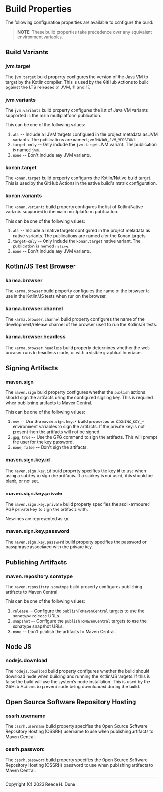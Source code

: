 # Build Properties
The following configuration properties are available to configure the build:

> __NOTE:__ These build properties take precedence over any equivalent
> environment variables.

## Build Variants

### jvm.target
The `jvm.target` build property configures the version of the Java VM to target
by the Kotlin compiler. This is used by the GitHub Actions to build against the
LTS releases of JVM, 11 and 17.

### jvm.variants
The `jvm.variants` build property configures the list of Java VM variants
supported in the main multiplatform publication.

This can be one of the following values:
1. `all` -- Include all JVM targets configured in the project metadata as
   JVM variants. The publications are named `jvm[MAJOR_JVM_VERSION]`.
2. `target-only` -- Only include the `jvm.target` JVM variant. The publication
   is named `jvm`.
3. `none` -- Don't include any JVM variants.

### konan.target
The `konan.target` build property configures the Kotlin/Native build target.
This is used by the GitHub Actions in the native build's matrix configuration.

### konan.variants
The `konan.variants` build property configures the list of Kotlin/Native
variants supported in the main multiplatform publication.

This can be one of the following values:
1. `all` -- Include all native targets configured in the project metadata as
   native variants. The publications are named afer the Konan targets.
2. `target-only` -- Only include the `konan.target` native variant. The
   publication is named `native`.
3. `none` -- Don't include any JVM variants.

## Kotlin/JS Test Browser

### karma.browser
The `karma.browser` build property configures the name of the browser to use in
the Kotlin/JS tests when run on the browser.

### karma.browser.channel
The `karma.browser.channel` build property configures the name of the
development/release channel of the browser used to run the Kotlin/JS tests.

### karma.browser.headless
The `karma.browser.headless` build property determines whether the web browser
runs in headless mode, or with a visible graphical interface.

## Signing Artifacts

### maven.sign
The `maven.sign` build property configures whether the `publish` actions should
sign the artifacts using the configured signing key. This is required when
publishing artifacts to Maven Central.

This can be one of the following values:
1. `env` -- Use the `maven.sign.key.*` build properties or `SIGNING_KEY_*`
   environment variables to sign the artifacts. If the private key is not
   present then the artifacts will not be signed.
2. `gpg`, `true` -- Use the GPG command to sign the artifacts. This will prompt
   the user for the key password.
3. `none`, `false` -- Don't sign the artifacts.

### maven.sign.key.id
The `maven.sign.key.id` build property specifies the key id to use when using
a subkey to sign the artifacts. If a subkey is not used, this should be blank,
or not set.

### maven.sign.key.private
The `maven.sign.key.private` build property specifies the ascii-armoured PGP
private key to sign the artifacts with.

Newlines are represented as `\n`.

### maven.sign.key.password
The `maven.sign.key.password` build property specifies the password or
passphrase associated with the private key.

## Publishing Artifacts

### maven.repository.sonatype
The `maven.repository.sonatype` build property configures publishing artifacts
to Maven Central.

This can be one of the following values:
1. `release` -- Configure the `publishToMavenCentral` targets to use the
   sonatype release URLs.
2. `snapshot` -- Configure the `publishToMavenCentral` targets to use the
   sonatype snapshot URLs.
3. `none` -- Don't publish the artifacts to Maven Central.

## Node JS

### nodejs.download
The `nodejs.download` build property configures whether the build should
download node when building and running the Kotlin/JS targets. If this is false
the build will use the system's node installation. This is used by the GitHub
Actions to prevent node being downloaded during the build.

## Open Source Software Repository Hosting

### ossrh.username
The `ossrh.username` build property specifies the Open Source Software
Repository Hosting (OSSRH) username to use when publishing artifacts to Maven
Central.

### ossrh.password
The `ossrh.password` build property specifies the Open Source Software
Repository Hosting (OSSRH) password to use when publishing artifacts to Maven
Central.

---
Copyright (C) 2023 Reece H. Dunn
